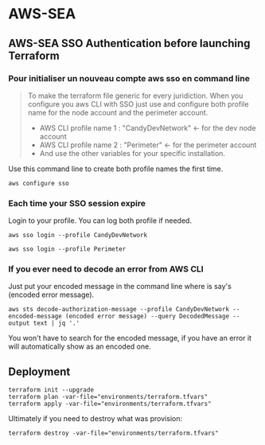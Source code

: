 # AWS-SEA


## AWS-SEA SSO Authentication before launching Terraform
### Pour initialiser un nouveau compte aws sso en command line
> To make the terraform file generic for every juridiction. When you configure you aws CLI with SSO just use and configure both profile name for the node account and the perimeter account.
>
> - AWS CLI profile name 1 : "CandyDevNetwork" <- for the dev node account
> - AWS CLI profile name 2 : "Perimeter" <- for the perimeter account
> - And use the other variables for your specific installation.

Use this command line to create both profile names the first time.
```
aws configure sso
```

### Each time your SSO session expire
Login to your profile. You can log both profile if needed.
```
aws sso login --profile CandyDevNetwork
```
```
aws sso login --profile Perimeter
```

### If you ever need to decode an error from AWS CLI
Just put your encoded message in the command line where is say's (encoded error message). 
```
aws sts decode-authorization-message --profile CandyDevNetwork --encoded-message (encoded error message) --query DecodedMessage --output text | jq '.'
```
You won't have to search for the encoded message, if you have an error it will automatically show as an encoded one.

## Deployment
```
terraform init --upgrade
terraform plan -var-file="environments/terraform.tfvars"
terraform apply -var-file="environments/terraform.tfvars"
```

Ultimately if you need to destroy what was provision:
```
terraform destroy -var-file="environments/terraform.tfvars"
```
